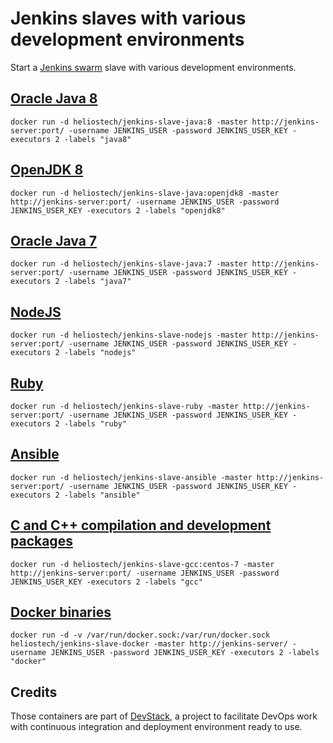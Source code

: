 Jenkins slaves with various development environments
====================================================

Start a [Jenkins swarm](https://wiki.jenkins-ci.org/display/JENKINS/Swarm+Plugin) slave with various development environments.

## [Oracle Java 8](https://github.com/helios-technologies/docker-jenkins-slave/blob/master/java/8/centos/README.md)

  `docker run -d heliostech/jenkins-slave-java:8 -master http://jenkins-server:port/ -username JENKINS_USER -password JENKINS_USER_KEY -executors 2 -labels "java8"`

## [OpenJDK 8](https://github.com/helios-technologies/docker-jenkins-slave/blob/master/java/8/debian/README.md)

  `docker run -d heliostech/jenkins-slave-java:openjdk8 -master http://jenkins-server:port/ -username JENKINS_USER -password JENKINS_USER_KEY -executors 2 -labels "openjdk8"`

## [Oracle Java 7](https://github.com/helios-technologies/docker-jenkins-slave/blob/master/java/7/centos/README.md)

  `docker run -d heliostech/jenkins-slave-java:7 -master http://jenkins-server:port/ -username JENKINS_USER -password JENKINS_USER_KEY -executors 2 -labels "java7"`

## [NodeJS](https://github.com/helios-technologies/docker-jenkins-slave/blob/master/nodejs/README.md)

  `docker run -d heliostech/jenkins-slave-nodejs -master http://jenkins-server:port/ -username JENKINS_USER -password JENKINS_USER_KEY -executors 2 -labels "nodejs"`

## [Ruby](https://github.com/helios-technologies/docker-jenkins-slave/blob/master/ruby/README.md)

  `docker run -d heliostech/jenkins-slave-ruby -master http://jenkins-server:port/ -username JENKINS_USER -password JENKINS_USER_KEY -executors 2 -labels "ruby"`

## [Ansible](https://github.com/helios-technologies/docker-jenkins-slave/blob/master/ansible/README.md)

  `docker run -d heliostech/jenkins-slave-ansible -master http://jenkins-server:port/ -username JENKINS_USER -password JENKINS_USER_KEY -executors 2 -labels "ansible"`

## [C and C++ compilation and development packages](https://github.com/helios-technologies/docker-jenkins-slave/blob/master/gcc/centos/7/README.md)

  `docker run -d heliostech/jenkins-slave-gcc:centos-7 -master http://jenkins-server:port/ -username JENKINS_USER -password JENKINS_USER_KEY -executors 2 -labels "gcc"`

## [Docker binaries](https://github.com/helios-technologies/docker-jenkins-slave/blob/master/docker/README.md)

  `docker run -d -v /var/run/docker.sock:/var/run/docker.sock heliostech/jenkins-slave-docker -master http://jenkins-server/ -username JENKINS_USER -password JENKINS_USER_KEY -executors 2 -labels "docker"`

## Credits

   Those containers are part of [DevStack](https://www.devstack.com/), a project to facilitate DevOps work with continuous integration and deployment environment ready to use.

